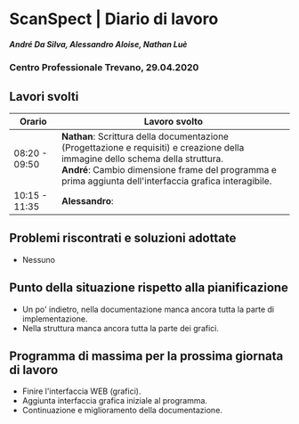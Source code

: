 # ScanSpect | Diario di lavoro
##### André Da Silva, Alessandro Aloise, Nathan Luè
### Centro Professionale Trevano, 29.04.2020

## Lavori svolti


|Orario        |Lavoro svolto                           |
|--------------|----------------------------------------|
|08:20 - 09:50 | <b>Nathan</b>: Scrittura della documentazione (Progettazione e requisiti) e creazione della immagine dello schema della struttura. <br><b>André</b>: Cambio dimensione frame del programma e prima aggiunta dell'interfaccia grafica interagibile.   |
|10:15 - 11:35 | <b>Alessandro</b>: |

##  Problemi riscontrati e soluzioni adottate

- Nessuno

##  Punto della situazione rispetto alla pianificazione

- Un po' indietro, nella documentazione manca ancora tutta la parte di implementazione.
- Nella struttura manca ancora tutta la parte dei grafici.

## Programma di massima per la prossima giornata di lavoro

- Finire l'interfaccia WEB (grafici).
- Aggiunta interfaccia grafica iniziale al programma.
- Continuazione e miglioramento della documentazione.
